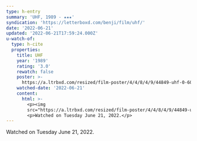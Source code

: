 ```yaml
---
type: h-entry
summary: 'UHF, 1989 - ★★★'
syndication: 'https://letterboxd.com/benji/film/uhf/'
date: '2022-06-21'
updated: '2022-06-21T17:59:24.000Z'
u-watch-of:
  type: h-cite
  properties:
    title: UHF
    year: '1989'
    rating: '3.0'
    rewatch: false
    poster: >-
      https://a.ltrbxd.com/resized/film-poster/4/4/8/4/9/44849-uhf-0-600-0-900-crop.jpg?v=f2aad9f712
    watched-date: '2022-06-21'
    content:
      html: >-
        <p><img
        src="https://a.ltrbxd.com/resized/film-poster/4/4/8/4/9/44849-uhf-0-600-0-900-crop.jpg?v=f2aad9f712"/></p>
        <p>Watched on Tuesday June 21, 2022.</p>
---
```

Watched on Tuesday June 21, 2022.
